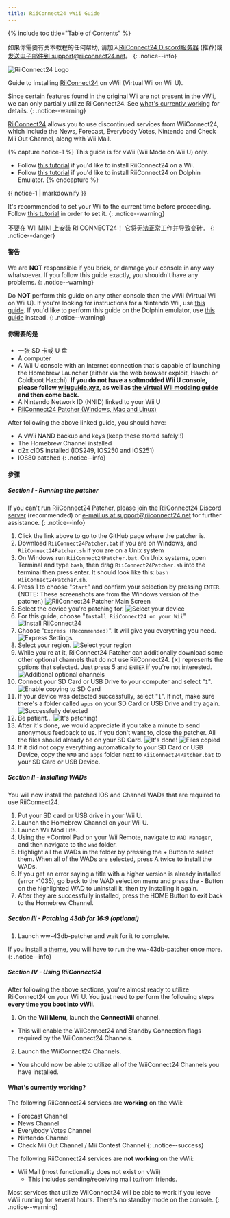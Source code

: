 ```yaml
---
title: RiiConnect24 vWii Guide
---
```


{% include toc title="Table of Contents" %}

如果你需要有关本教程的任何帮助, 请加入[RiiConnect24 Discord服务器](https://discord.gg/rc24) (推荐)或 [发送电子邮件到 support@riiconnect24.net](mailto:support@riiconnect24.net)。
{: .notice--info}

![RiiConnect24 Logo](/images/WiiRC24Logo.jpg)

Guide to installing [RiiConnect24](https://rc24.xyz) on vWii (Virtual Wii on Wii U).

Since certain features found in the original Wii are not present in the vWii, we can only partially utilize RiiConnect24. See [what's currently working](#whats-currently-working) for details.
{: .notice--warning}

[RiiConnect24](https://rc24.xyz/) allows you to use discontinued services from WiiConnect24, which include the News, Forecast, Everybody Votes, Nintendo and Check Mii Out Channel, along with Wii Mail.

{% capture notice-1 %}
This guide is for vWii (Wii Mode on Wii U) only.

- Follow [this tutorial](riiconnect24-wii) if you'd like to install RiiConnect24 on a Wii.
- Follow [this tutorial](riiconnect24-dolphin) if you'd like to install RiiConnect24 on Dolphin Emulator.
{% endcapture %}

<div class="notice--warning">{{ notice-1 | markdownify }}</div>

It's recommended to set your Wii to the current time before proceeding. Follow [this tutorial](rtc) in order to set it.
{: .notice--warning}

不要在 WII MINI 上安装 RIICONNECT24！ 它将无法正常工作并导致变砖。
{: .notice--danger}

#### 警告

We are **NOT** responsible if you brick, or damage your console in any way whatsoever. If you follow this guide exactly, you shouldn't have any problems.
{: .notice--warning}

Do **NOT** perform this guide on any other console than the vWii (Virtual Wii on Wii U). If you're looking for instructions for a Nintendo Wii, use [this guide](riiconnect24). If you'd like to perform this guide on the Dolphin emulator, use [this guide](riiconnect24-dolphin) instead.
{: .notice--warning}

#### 你需要的是

* 一张 SD 卡或 U 盘
* A computer
* A Wii U console with an Internet connection that's capable of launching the Homebrew Launcher (either via the web browser exploit, Haxchi or Coldboot Haxchi). **If you do not have a softmodded Wii U console, please follow [wiiuguide.xyz](https://wiiuguide.xyz), as well as [the virtual Wii modding guide](https://wiiuguide.xyz/#/vwii-modding) and then come back.**
* A Nintendo Network ID (NNID) linked to your Wii U
* [RiiConnect24 Patcher (Windows, Mac and Linux)](https://github.com/RiiConnect24/RiiConnect24-Patcher/releases)

After following the above linked guide, you should have:
* A vWii NAND backup and keys (keep these stored safely!!)
* The Homebrew Channel installed
* d2x cIOS installed (IOS249, IOS250 and IOS251)
* IOS80 patched
{: .notice--info}

#### 步骤

##### Section I - Running the patcher

If you can't run RiiConnect24 Patcher, please join [the RiiConnect24 Discord server](https://discord.gg/rc24) (recommended) or [e-mail us at support@riiconnect24.net](mailto:support@riiconnect24.net) for further assistance.
{: .notice--info}

1. Click the link above to go to the GitHub page where the patcher is.
2. Download `RiiConnect24Patcher.bat` if you are on Windows, and `RiiConnect24Patcher.sh` if you are on a Unix system
3. On Windows run `RiiConnect24Patcher.bat`. On Unix systems, open Terminal and type `bash`, then drag `RiiConnect24Patcher.sh` into the terminal then press enter. It should look like this: `bash RiiConnect24Patcher.sh`.
4. Press 1 to choose "`Start`" and confirm your selection by pressing `ENTER`. (NOTE: These screenshots are from the Windows version of the patcher.) ![RiiConnect24 Patcher Main Screen](/images/RC24_Patcher/1.JPG)
5. Select the device you're patching for. ![Select your device](/images/RC24_Patcher/2.JPG)
6. For this guide, choose "`Install RiiConnect24 on your Wii`" ![Install RiiConnect24](/images/RC24_Patcher/3.JPG)
7. Choose "`Express (Recommended)`". It will give you everything you need. ![Express Settings](/images/RC24_Patcher/4.JPG)
8. Select your region. ![Select your region](/images/RC24_Patcher/5.JPG)
9. While you're at it, RiiConnect24 Patcher can additionally download some other optional channels that do not use RiiConnect24. `[X]` represents the options that selected. Just press 5 and `ENTER` if you're not interested. ![Additional optional channels](/images/RC24_Patcher/6.JPG)
10. Connect your SD Card or USB Drive to your computer and select "`1`". ![Enable copying to SD Card](/images/RC24_Patcher/7.JPG)
11. If your device was detected successfully, select "`1`". If not, make sure there's a folder called `apps` on your SD Card or USB Drive and try again. ![Successfully detected](/images/RC24_Patcher/8.JPG)
12. Be patient... ![It's patching!](/images/RC24_Patcher/9.JPG)
13. After it's done, we would appreciate if you take a minute to send anonymous feedback to us.  If you don't want to, close the patcher. All the files should already be on your SD Card. ![It's done!](/images/RC24_Patcher/10.JPG) ![Files copied](/images/RC24_Patcher/11.PNG)
14. If it did not copy everything automatically to your SD Card or USB Device, copy the `WAD` and `apps` folder next to `RiiConnect24Patcher.bat` to your SD Card or USB Device.

##### Section II - Installing WADs

You will now install the patched IOS and Channel WADs that are required to use RiiConnect24.

1. Put your SD card or USB drive in your Wii U.
2. Launch the Homebrew Channel on your Wii U.
3. Launch Wii Mod Lite.
4. Using the +Control Pad on your Wii Remote, navigate to `WAD Manager`, and then navigate to the `wad` folder.
5. Highlight all the WADs in the folder by pressing the + Button to select them. When all of the WADs are selected, press A twice to install the WADs.
6. If you get an error saying a title with a higher version is already installed (error -1035), go back to the WAD selection menu and press the - Button on the highlighted WAD to uninstall it, then try installing it again.
7. After they are successfully installed, press the HOME Button to exit back to the Homebrew Channel.

##### Section III - Patching 43db for 16:9 (optional)

1. Launch ww-43db-patcher and wait for it to complete.

If you [install a theme](/themes-vwii), you will have to run the ww-43db-patcher once more.
{: .notice--info}

##### Section IV - Using RiiConnect24

After following the above sections, you're almost ready to utilize RiiConnect24 on your Wii U. You just need to perform the following steps **every time you boot into vWii**.

1. On the **Wii Menu**, launch the **ConnectMii** channel.
* This will enable the WiiConnect24 and Standby Connection flags required by the WiiConnect24 Channels.
2. Launch the WiiConnect24 Channels.
* You should now be able to utilize all of the WiiConnect24 Channels you have installed.

#### What's currently working?
The following RiiConnect24 services are **working** on the vWii:
* Forecast Channel
* News Channel
* Everybody Votes Channel
* Nintendo Channel
* Check Mii Out Channel / Mii Contest Channel
{: .notice--success}

The following RiiConnect24 services are **not working** on the vWii:
* Wii Mail (most functionality does not exist on vWii)
    * This includes sending/receiving mail to/from friends.

Most services that utilize WiiConnect24 will be able to work if you leave vWii running for several hours. There's no standby mode on the console.
{: .notice--warning}
